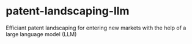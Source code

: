 # patent-landscaping-llm
Efficiant patent landscaping for entering new markets with the help of a large language model (LLM)
